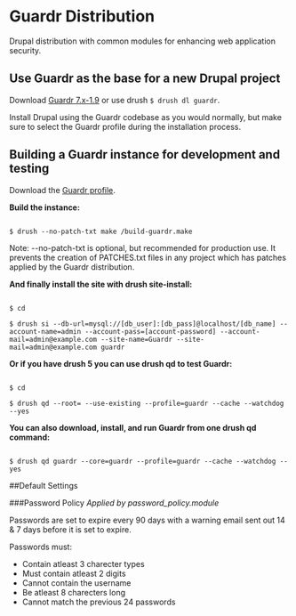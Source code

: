 # Guardr Distribution

Drupal distribution with common modules for enhancing web application security.

## Use Guardr as the base for a new Drupal project

Download [Guardr 7.x-1.9](http://ftp.drupal.org/files/projects/guardr-7.x-1.9-core.tar.gz) or use drush <code>$ drush dl guardr</code>.

Install Drupal using the Guardr codebase as you would normally, but make sure to select the Guardr profile during the installation process.

## Building a Guardr instance for development and testing

Download the [Guardr profile](http://ftp.drupal.org/files/projects/guardr-7.x-1.x-dev.tar.gz).

**Build the instance:**

<code>
$ drush --no-patch-txt make <path-to-guardr>/build-guardr.make <path-to-make-results>
</code>

Note: --no-patch-txt is optional, but recommended for production use. It prevents the creation of PATCHES.txt files in any project which has patches applied by the Guardr distribution.

**And finally install the site with drush site-install:**

<code>
$ cd <path-to-make-results>
</code>

<code>
$ drush si --db-url=mysql://[db_user]:[db_pass]@localhost/[db_name] --account-name=admin --account-pass=[account-password] --account-mail=admin@example.com --site-name=Guardr --site-mail=admin@example.com guardr
</code>

**Or if you have drush 5 you can use drush qd to test Guardr:**

<code>
$ cd <path-to-make-results>
</code>

<code>
$ drush qd --root=<path-to-make-results> --use-existing --profile=guardr --cache --watchdog --yes
</code>

**You can also download, install, and run Guardr from one drush qd command:**

<code>
$ drush qd guardr --core=guardr --profile=guardr --cache --watchdog --yes
</code>

##Default Settings

###Password Policy
*Applied by password_policy.module*

Passwords are set to expire every 90 days with a warning email sent out 14 & 7 days before it is set to expire.

Passwords must:

* Contain atleast 3 charecter types
* Must contain atleast 2 digits
* Cannot contain the username
* Be atleast 8 charecters long
* Cannot match the previous 24 passwords
